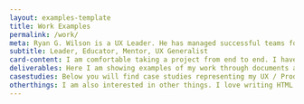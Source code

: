 ```yaml
---
layout: examples-template
title: Work Examples
permalink: /work/
meta: Ryan G. Wilson is a UX Leader. He has managed successful teams for six years of his 20+ year career. Ryan holds a PhD in Human Computer Interaction, a Master of Fine Arts in Graphic Design, a Masters in HCI, and a Bachelors in Interactive Multimedia. He is a UX Generalist, excelling in leading projects, performing research, keeping documentation, visualizing complexity, working with stakeholders, running workshops, creating wireframes, building prototypes, running user tests, & shipping products. He has helped companies large and small improve their products through his product design experience.
subtitle: Leader, Educator, Mentor, UX Generalist
card-content: I am comfortable taking a project from end to end. I have applied my experience and skills to projects for clients like Yum! Brands, Lowe's, and Kroger – working through the UX process to be a champion for the user and recommend and iterate through the design of products. I believe that the best way to create products that people will use is to talk to them, understand their needs and difficulties, and develop requirements that speak for those users. As a lead on most of the projects I've worked on, I take responsibility for capturing information, mentoring processes, making decisions, and guiding cross-functional teams towards success.
deliverables: Here I am showing examples of my work through documents and deliverables provided for projects. These are out of context, so understanding each project is not fully communicated through these examples. I share these examples to convey the quality and breadth of my work and experience. If you are looking for detail on how I would approach an end-to-end or Discovery project, <a href="#casestudies">view my case studies</a>.
casestudies: Below you will find case studies representing my UX / Product Design work. I have led many end-to-end projects for many well-known clients. In some of these case studies, due to NDAs and personal respect, I cannot share explicit details and images. However, through these case studies, I want to communicate the value I provided to users, stakeholders, and businesses and represent the value I added to my clients, company, and team. <a href="#deliverables">See out-of-context examples of deliverables I have created</a>.
otherthings: I am also interested in other things. I love writing HTML and CSS (as demonstrated by the website you are looking at now). I am a screen printing hobbyist. I have been working in and refining my <a href="#graphic">graphic design</a>, animation, and <a href="#motion">motion graphics</a> skills throughout my career. I share these skills because they frequently spill over into my UX and product design work. <br><a href="#top">Back to top</a>.
---
```

